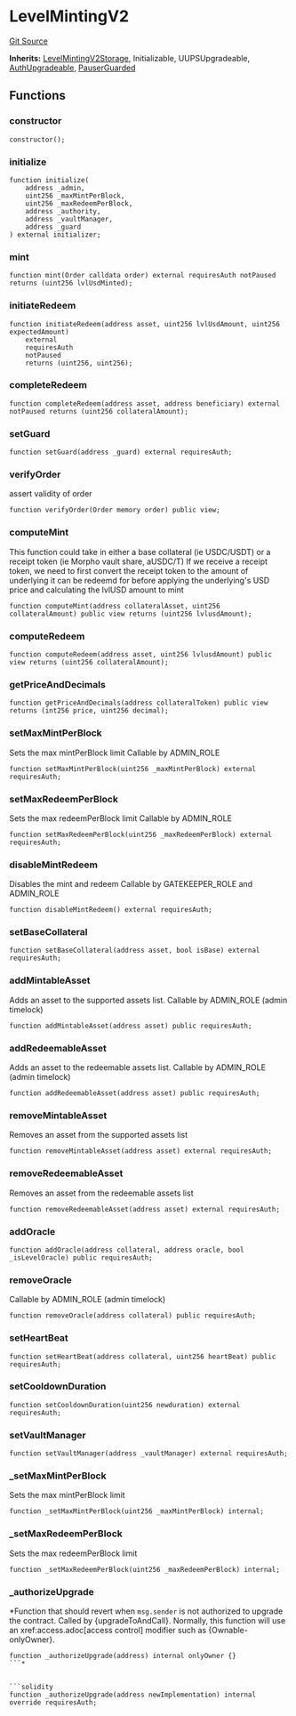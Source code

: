 # LevelMintingV2
[Git Source](https://github.com/Level-Money/contracts/blob/dc473999128bb60d87e479b557f6971af65ff8db/src/v2/LevelMintingV2.sol)

**Inherits:**
[LevelMintingV2Storage](/src/v2/LevelMintingV2Storage.sol/abstract.LevelMintingV2Storage.md), Initializable, UUPSUpgradeable, [AuthUpgradeable](/src/v2/auth/AuthUpgradeable.sol/abstract.AuthUpgradeable.md), [PauserGuarded](/src/v2/common/guard/PauserGuarded.sol/abstract.PauserGuarded.md)


## Functions
### constructor


```solidity
constructor();
```

### initialize


```solidity
function initialize(
    address _admin,
    uint256 _maxMintPerBlock,
    uint256 _maxRedeemPerBlock,
    address _authority,
    address _vaultManager,
    address _guard
) external initializer;
```

### mint


```solidity
function mint(Order calldata order) external requiresAuth notPaused returns (uint256 lvlUsdMinted);
```

### initiateRedeem


```solidity
function initiateRedeem(address asset, uint256 lvlUsdAmount, uint256 expectedAmount)
    external
    requiresAuth
    notPaused
    returns (uint256, uint256);
```

### completeRedeem


```solidity
function completeRedeem(address asset, address beneficiary) external notPaused returns (uint256 collateralAmount);
```

### setGuard


```solidity
function setGuard(address _guard) external requiresAuth;
```

### verifyOrder

assert validity of order


```solidity
function verifyOrder(Order memory order) public view;
```

### computeMint

This function could take in either a base collateral (ie USDC/USDT) or a receipt token (ie Morpho vault share, aUSDC/T)
If we receive a receipt token, we need to first convert the receipt token to the amount of underlying it can be redeemd for
before applying the underlying's USD price and calculating the lvlUSD amount to mint


```solidity
function computeMint(address collateralAsset, uint256 collateralAmount) public view returns (uint256 lvlusdAmount);
```

### computeRedeem


```solidity
function computeRedeem(address asset, uint256 lvlusdAmount) public view returns (uint256 collateralAmount);
```

### getPriceAndDecimals


```solidity
function getPriceAndDecimals(address collateralToken) public view returns (int256 price, uint256 decimal);
```

### setMaxMintPerBlock

Sets the max mintPerBlock limit
Callable by ADMIN_ROLE


```solidity
function setMaxMintPerBlock(uint256 _maxMintPerBlock) external requiresAuth;
```

### setMaxRedeemPerBlock

Sets the max redeemPerBlock limit
Callable by ADMIN_ROLE


```solidity
function setMaxRedeemPerBlock(uint256 _maxRedeemPerBlock) external requiresAuth;
```

### disableMintRedeem

Disables the mint and redeem
Callable by GATEKEEPER_ROLE and ADMIN_ROLE


```solidity
function disableMintRedeem() external requiresAuth;
```

### setBaseCollateral


```solidity
function setBaseCollateral(address asset, bool isBase) external requiresAuth;
```

### addMintableAsset

Adds an asset to the supported assets list.
Callable by ADMIN_ROLE (admin timelock)


```solidity
function addMintableAsset(address asset) public requiresAuth;
```

### addRedeemableAsset

Adds an asset to the redeemable assets list.
Callable by ADMIN_ROLE (admin timelock)


```solidity
function addRedeemableAsset(address asset) public requiresAuth;
```

### removeMintableAsset

Removes an asset from the supported assets list


```solidity
function removeMintableAsset(address asset) external requiresAuth;
```

### removeRedeemableAsset

Removes an asset from the redeemable assets list


```solidity
function removeRedeemableAsset(address asset) external requiresAuth;
```

### addOracle


```solidity
function addOracle(address collateral, address oracle, bool _isLevelOracle) public requiresAuth;
```

### removeOracle

Callable by ADMIN_ROLE (admin timelock)


```solidity
function removeOracle(address collateral) public requiresAuth;
```

### setHeartBeat


```solidity
function setHeartBeat(address collateral, uint256 heartBeat) public requiresAuth;
```

### setCooldownDuration


```solidity
function setCooldownDuration(uint256 newduration) external requiresAuth;
```

### setVaultManager


```solidity
function setVaultManager(address _vaultManager) external requiresAuth;
```

### _setMaxMintPerBlock

Sets the max mintPerBlock limit


```solidity
function _setMaxMintPerBlock(uint256 _maxMintPerBlock) internal;
```

### _setMaxRedeemPerBlock

Sets the max redeemPerBlock limit


```solidity
function _setMaxRedeemPerBlock(uint256 _maxRedeemPerBlock) internal;
```

### _authorizeUpgrade

*Function that should revert when `msg.sender` is not authorized to upgrade the contract. Called by
{upgradeToAndCall}.
Normally, this function will use an xref:access.adoc[access control] modifier such as {Ownable-onlyOwner}.
```solidity
function _authorizeUpgrade(address) internal onlyOwner {}
```*


```solidity
function _authorizeUpgrade(address newImplementation) internal override requiresAuth;
```


